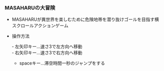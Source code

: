 ### MASAHARUの大冒険 

- MASAHARUが異世界を楽しむために危険地帯を潜り抜けゴールを目指す横スクロールアクションゲーム

- 操作方法

  ‐ 左矢印キー…速さ3で左方向へ移動   
  ‐ 右矢印キー…速さ3で右方向へ移動
  - spaceキー…滞空時間一秒のジャンプをする
